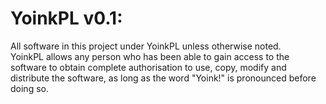 YoinkPL v0.1:
=============

All software in this project under YoinkPL unless otherwise noted.   
YoinkPL allows any person who has been able to gain access to the software to obtain complete authorisation to use, copy, modify and distribute the software, as long as the word "Yoink!" is pronounced before doing so.